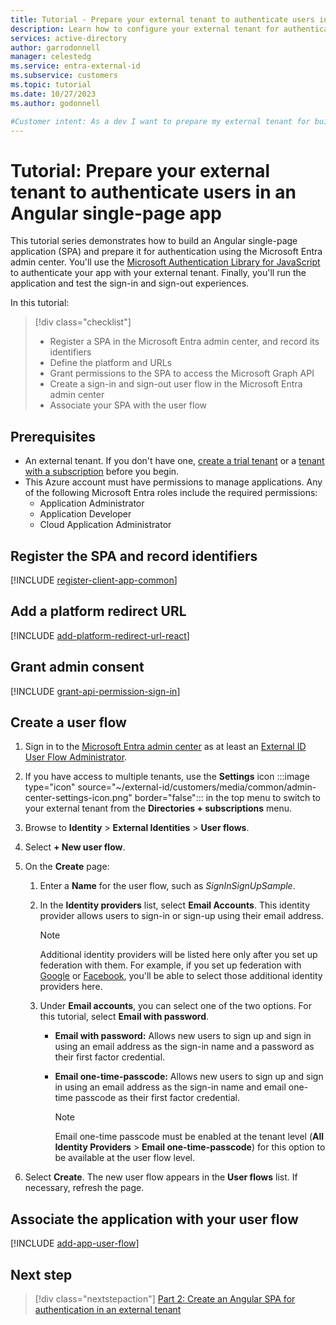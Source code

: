 ```yaml
---
title: Tutorial - Prepare your external tenant to authenticate users in an Angular single-page app (SPA)
description: Learn how to configure your external tenant for authentication with an Angular single-page app (SPA).
services: active-directory
author: garrodonnell
manager: celestedg
ms.service: entra-external-id
ms.subservice: customers
ms.topic: tutorial
ms.date: 10/27/2023
ms.author: godonnell

#Customer intent: As a dev I want to prepare my external tenant for building a single-page app with Angular.
---
```


# Tutorial: Prepare your external tenant to authenticate users in an Angular single-page app

This tutorial series demonstrates how to build an Angular single-page application (SPA) and prepare it for authentication using the Microsoft Entra admin center. You'll use the [Microsoft Authentication Library for JavaScript](/javascript/api/%40azure/msal-angular/) to authenticate your app with your external tenant. Finally, you'll run the application and test the sign-in and sign-out experiences.

In this tutorial:

> [!div class="checklist"]
> - Register a SPA in the Microsoft Entra admin center, and record its identifiers
> - Define the platform and URLs
> - Grant permissions to the SPA to access the Microsoft Graph API
> - Create a sign-in and sign-out user flow in the Microsoft Entra admin center
> - Associate your SPA with the user flow

## Prerequisites

- An external tenant. If you don't have one, [create a trial tenant](https://aka.ms/ciam-free-trial) or a [tenant with a subscription](./quickstart-tenant-setup.md) before you begin.
- This Azure account must have permissions to manage applications. Any of the following Microsoft Entra roles include the required permissions:
    - Application Administrator
    - Application Developer
    - Cloud Application Administrator

## Register the SPA and record identifiers

[!INCLUDE [register-client-app-common](./includes/register-app/register-client-app-common.md)]

## Add a platform redirect URL

[!INCLUDE [add-platform-redirect-url-react](./includes/register-app/add-platform-redirect-url-angular.md)]

## Grant admin consent

[!INCLUDE [grant-api-permission-sign-in](./includes/register-app/grant-api-permission-sign-in.md)]

## Create a user flow

1. Sign in to the [Microsoft Entra admin center](https://entra.microsoft.com) as at least an [External ID User Flow Administrator](~/identity/role-based-access-control/permissions-reference.md#external-id-user-flow-administrator).
1. If you have access to multiple tenants, use the **Settings** icon :::image type="icon" source="~/external-id/customers/media/common/admin-center-settings-icon.png" border="false"::: in the top menu to switch to your external tenant from the **Directories + subscriptions** menu.
1. Browse to **Identity** > **External Identities** > **User flows**.
1. Select **+ New user flow**.
1. On the **Create** page:

   1. Enter a **Name** for the user flow, such as *SignInSignUpSample*.
   1. In the **Identity providers** list, select **Email Accounts**. This identity provider allows users to sign-in or sign-up using their email address.

         > [!NOTE]
         > Additional identity providers will be listed here only after you set up federation with them. For example, if you set up federation with [Google](./how-to-google-federation-customers.md) or [Facebook](./how-to-facebook-federation-customers.md), you'll be able to select those additional identity providers here.

   1. Under **Email accounts**, you can select one of the two options. For this tutorial, select **Email with password**.

      - **Email with password:** Allows new users to sign up and sign in using an email address as the sign-in name and a password as their first factor credential.
      - **Email one-time-passcode:** Allows new users to sign up and sign in using an email address as the sign-in name and email one-time passcode as their first factor credential.

         > [!NOTE]
         > Email one-time passcode must be enabled at the tenant level (**All Identity Providers** > **Email one-time-passcode**) for this option to be available at the user flow level.

1. Select **Create**. The new user flow appears in the **User flows** list. If necessary, refresh the page.

## Associate the application with your user flow

[!INCLUDE [add-app-user-flow](./includes/configure-user-flow/add-app-user-flow.md)]

## Next step

> [!div class="nextstepaction"]
> [Part 2: Create an Angular SPA for authentication in an external tenant](tutorial-single-page-app-angular-sign-in-prepare-app.md)
